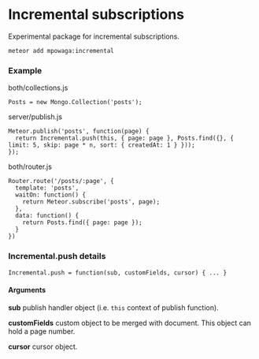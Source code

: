 Incremental subscriptions
=========================

Experimental package for incremental subscriptions.

`meteor add mpowaga:incremental`

### Example ###

both/collections.js
```
Posts = new Mongo.Collection('posts');
```

server/publish.js
```
Meteor.publish('posts', function(page) {
  return Incremental.push(this, { page: page }, Posts.find({}, { limit: 5, skip: page * n, sort: { createdAt: 1 } }));
});
```

both/router.js
```
Router.route('/posts/:page', {
  template: 'posts',
  waitOn: function() {
    return Meteor.subscribe('posts', page);    
  },
  data: function() {
    return Posts.find({ page: page });
  }
})
```

### Incremental.push details ###

`Incremental.push = function(sub, customFields, cursor) { ... }`

#### Arguments ####

**sub** publish handler object (i.e. `this` context of publish function).

**customFields** custom object to be merged with document. This object can hold a page number.

**cursor** cursor object.